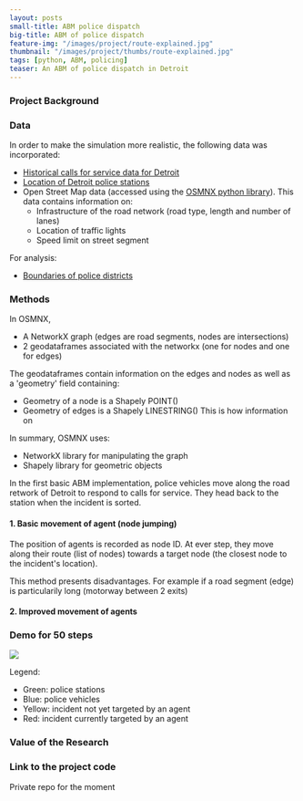 ```yaml
---
layout: posts
small-title: ABM police dispatch
big-title: ABM of police dispatch
feature-img: "/images/project/route-explained.jpg"
thumbnail: "/images/project/thumbs/route-explained.jpg"
tags: [python, ABM, policing]
teaser: An ABM of police dispatch in Detroit
---
```




### Project Background



### Data 

In order to make the simulation more realistic, the following data was incorporated:
- [Historical calls for service data for Detroit](https://data.detroitmi.gov/Public-Safety/DPD-911-Calls-for-Service-September-20-2016-Presen/wgv9-drfc)
- [Location of Detroit police stations](https://data.detroitmi.gov/Public-Safety/DPD-911-Calls-for-Service-September-20-2016-Presen/wgv9-drfc)
- Open Street Map data (accessed using the [OSMNX python library](https://osmnx.readthedocs.io/en/stable/)). This data contains information on:
  * Infrastructure of the road network (road type, length and number of lanes)
  * Location of traffic lights
  * Speed limit on street segment

For analysis:
- [Boundaries of police districts](https://data.detroitmi.gov/Government/City-Council-Districts/4vse-9zps)

### Methods

In OSMNX, 
- A NetworkX graph (edges are road segments, nodes are intersections)
- 2 geodataframes associated with the networkx (one for nodes and one for edges)

The geodataframes contain information on the edges and nodes as well as a 'geometry' field containing:
- Geometry of a node is a Shapely POINT()
- Geometry of edges is a Shapely LINESTRING()
This is how information on 

In summary, OSMNX uses:
- NetworkX library for manipulating the graph
- Shapely library for geometric objects 

In the first basic ABM implementation, police vehicles move along the road retwork of Detroit to respond to calls for service. They head back to the station when the incident is sorted.

#### 1. Basic movement of agent (node jumping)

The position of agents is recorded as node ID. At ever step, they move along their route (list of nodes) towards a target node (the closest node to the incident's location).

This method presents disadvantages. For example if a road segment (edge) is particularily long (motorway between 2 exits)

#### 2. Improved movement of agents




### Demo for 50 steps
![](/images/project/abm-detroit.gif)

Legend: 
- Green: police stations
- Blue: police vehicles
- Yellow: incident not yet targeted by an agent
- Red: incident currently targeted by an agent


### Value of the Research

### Link to the project code

Private repo for the moment

